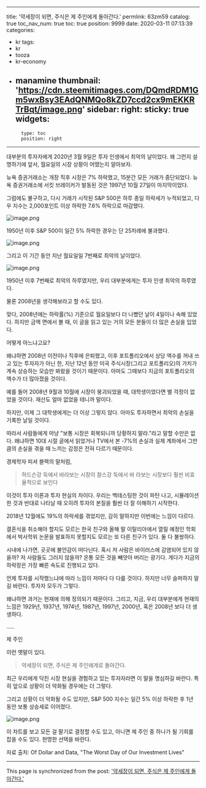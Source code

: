 
---
title: '약세장이 되면, 주식은 제 주인에게 돌아간다.'
permlink: 63zm59
catalog: true
toc_nav_num: true
toc: true
position: 9999
date: 2020-03-11 07:13:39
categories:
- kr
tags:
- kr
- tooza
- kr-economy
- manamine
thumbnail: 'https://cdn.steemitimages.com/DQmdRDM1Gm5wxBsy3EAdQNMQo8kZD7ccd2cx9mEKKRTrBqt/image.png'
sidebar:
    right:
        sticky: true
widgets:
    -
        type: toc
        position: right
---


대부분의 투자자에게 2020년 3월 9일은 투자 인생에서 최악의 날이었다. 왜 그런지 설명하기에 앞서, 월요일의 시장 상황이 어땠는지 알아보자.


뉴욕 증권거래소는 개장 직후 시장은 7% 하락했고, 15분간 모든 거래가 중단되었다. 뉴욕 증권거래소에 서킷 브레이커가 발동된 것은 1997년 10월 27일이 마지막이었다.


그럼에도 불구하고, 다시 거래가 시작된 S&P 500은 하루 종일 하락세가 누적되었고, 다우 지수는 2,000포인트 이상 하락한 7.6% 하락으로 마감했다.


![image.png](https://cdn.steemitimages.com/DQmdRDM1Gm5wxBsy3EAdQNMQo8kZD7ccd2cx9mEKKRTrBqt/image.png)




1950년 이후 S&P 500이 일간 5% 하락한 경우는 단 25차례에 불과했다.



![image.png](https://cdn.steemitimages.com/DQmWJc7n2sRRgJWWUyrhMsQqPv8GNCq1GciBxuqjeW62TFF/image.png)



그리고 이 기간 동안 지난 월요일일 7번째로 최악의 날이었다.



![image.png](https://cdn.steemitimages.com/DQmdrx11179WARdUcAQzGs37g6eLsi4edw3Z8WpF2BEwMto/image.png)



1950년 이후 7번째로 최악의 하루였지만, 우리 대부분에게는 투자 인생 최악의 하루였다.


물론 2008년을 생각해보라고 할 수도 있다.



맞다, 2008년에는 하락률(%) 기준으로 월요일보다 더 나빴던 날이 4일이나 속해 있었다. 하지만 금액 면에서 볼 때, 이 글을 읽고 있는 거의 모든 분들이 더 많은 손실을 입었다.


어떻게 아느냐고요?


왜냐하면 2008년 이전이나 직후에 은퇴했고, 이후 포트폴리오에서 상당 액수를 꺼내 쓰고 있는 투자자가 아닌 한, 지난 12년 동안 미국 주식시장(그리고 포트폴리오)의 가치가 계속 상승하는 모습만 봐왔을 것이기 때문이다. 아마도 그때보다 지금의 포트폴리오의 액수가 더 많아졌을 것이다.


예를 들어 2008년 9월과 10월에 시장이 붕괴되었을 때, 대학생이었다면 별 걱정이 없었을 것이다. 재산도 얼마 없었을 테니까 말이다.


하지만, 이제 그 대학생에게는 더 이상 그렇지 않다. 아마도 투자하면서 최악의 손실을 기록한 날일 것이다.


따라서 사람들에게 마냥 "보통 시장은 회복되니까 당황하지 말라."라고 말할 수만은 없다. 왜냐하면 10대 시절 글에서 읽었거나 TV에서 본 -7%의 손실과 실제 계좌에서 그만큼의 손실을 겪을 때 느끼는 감정은 전혀 다르기 때문이다.


경제학자 피셔 블랙의 말처럼,


>허드슨강 둑에서 바라보는 시장이 찰스강 둑에서 바 라보는 시장보다 훨씬 비효율적으로 보인다


이것이 투자 이론과 투자 현실의 차이다. 우리는 백테스팅한 것이 파탄 나고, 시뮬레이션한 것과 반대로 나타날 때 오히려 투자의 본질을 훨씬 더 잘 이해하기 시작한다.


2018년 12월에도 19%의 하락세를 겪었지만, 감히 말하지만 이번에는 느낌이 다르다.


결혼식을 취소해야 할지도 모르는 한국 친구와 올해 말 이탈리아에서 열릴 예정인 학회에서 박사학위 논문을 발표하지 못할지도 모르는 또 다른 친구가 있다. 둘 다 불쌍하다.


시내에 나가면, 곳곳에 불안감이 떠다닌다. 혹시 저 사람은 바이러스에 감염되어 있지 않을까? 저 사람들도 그러지 않을까? 온통 모든 것을 빼앗아 버리는 광기다. 게다가 지금의 하락장은 가장 빠른 속도로 진행되고 있다.



언제 투자를 시작했느냐에 따라 느낌이 저마다 다 다를 것이다. 하지만 너무 슬퍼하지 말길 바란다. 투자자 모두가 그렇다.


왜냐하면 과거는 현재에 의해 정의되기 때문이다. 그리고, 지금, 우리 대부분에게 현재의 느낌은 1929년, 1937년, 1974년, 1987년, 1997년, 2000년, 혹은 2008년 보다 더 생생하다.


.....


제 주인


이런 옛말이 있다.


>약세장이 되면, 주식은 제 주인에게로 돌아간다.


최근 우리에게 닥친 시장 현실을 경험하고 있는 투자자라면 이 말을 명심하길 바란다. 특히 앞으로 상황이 더 악화될 경우에는 더 그렇다.


그리고 상황이 더 악화될 수도 있지만, S&P 500 지수는 일간 5% 이상 하락한 후 1년 동안 보통 상승세로 이어졌다.



![image.png](https://cdn.steemitimages.com/DQmWXKPjLok6s884BEPEYeqm9K7CbxLuCViYjQCyFgqWorE/image.png)



이 차트를 보고 모든 걸 팔기로 결정할 수도 있고, 아니면 제 주인 중 하나가 될 기회를 잡을 수도 있다. 현명한 선택을 바란다.


자료 출처: Of Dollar and Data, "The Worst Day of Our Investment Lives"

- - -

This page is synchronized from the post: ['약세장이 되면, 주식은 제 주인에게 돌아간다.'](https://steemit.com/@pius.pius/63zm59)
